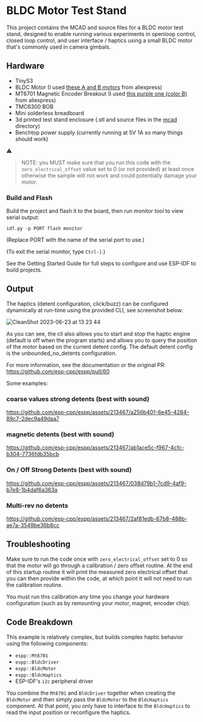 # BLDC Motor Test Stand

This project contains the MCAD and source files for a BLDC motor test stand,
designed to enable running various experiments in openloop control, closed loop
control, and user interface / haptics using a small BLDC motor that's commonly
used in camera gimbals.

## Hardware

* TinyS3
* BLDC Motor (I used [these A and B motors](https://www.aliexpress.us/item/3256802907900422.html) from aliexpress)
* MT6701 Magnetic Encoder Breakout (I used [this purple one (color B)](https://www.aliexpress.us/item/3256804851103272.html) from aliexpress)
* TMC6300 BOB
* Mini solderless breadboard
* 3d printed test stand enclosure (.stl and source files in the [mcad](./mcad) directory)
* Benchtop power supply (currently running at 5V 1A so many things should work)

:warning:
> NOTE: you MUST make sure that you run this code with the
> `zero_electrical_offset` value set to 0 (or not provided) at least once
> otherwise the sample will not work and could potentially damage your motor.

### Build and Flash

Build the project and flash it to the board, then run monitor tool to view serial output:

```
idf.py -p PORT flash monitor
```

(Replace PORT with the name of the serial port to use.)

(To exit the serial monitor, type ``Ctrl-]``.)

See the Getting Started Guide for full steps to configure and use ESP-IDF to build projects.

## Output

The haptics (detent configuration, click/buzz) can be configured dynamically at
run-time using the provided CLI, see screenshot below:

![CleanShot 2023-06-23 at 13 23 44](https://github.com/esp-cpp/bldc_test_stand/assets/213467/eb2a2f37-01d0-46e3-992a-48820401c0ab)

As you can see, the cli also allows you to start and stop the haptic engine
(default is off when the program starts) and allows you to query the position of
the motor based on the current detent config. The default detent config is the
unbounded_no_detents configuration.

For more information, see the documentation or the original PR:
https://github.com/esp-cpp/espp/pull/60

Some examples:

### coarse values strong detents (best with sound)

https://github.com/esp-cpp/espp/assets/213467/a256b401-6e45-4284-89c7-2dec9a49daa7

### magnetic detents (best with sound)

https://github.com/esp-cpp/espp/assets/213467/ab1ace5c-f967-4cfc-b304-7736fdb35bcb

### On / Off Strong Detents (best with sound)

https://github.com/esp-cpp/espp/assets/213467/038d79b1-7cd9-4af9-b7e8-1b4daf6a363a

### Multi-rev no detents

https://github.com/esp-cpp/espp/assets/213467/2af81edb-67b8-488b-ae7a-3549be36b8cc

## Troubleshooting

Make sure to run the code once with `zero_electrical_offset` set to 0 so that
the motor will go through a calibration / zero offset routine. At the end of
this startup routine it will print the measured zero electrical offset that you
can then provide within the code, at which point it will not need to run the
calibration routine.

You must run this calibration any time you change your hardware configuration
(such as by remounting your motor, magnet, encoder chip).

## Code Breakdown

This example is relatively complex, but builds complex haptic behavior using the
following components:

* `espp::Mt6701`
* `espp::BldcDriver`
* `espp::BldcMotor`
* `espp::BldcHaptics`
* ESP-IDF's `i2c` peripheral driver

You combine the `Mt6701` and `BldcDriver` together when creating the `BldcMotor`
and then simply pass the `BldcMotor` to the `BldcHaptics` component. At that
point, you only have to interface to the `BldcHaptics` to read the input
position or reconfigure the haptics.
